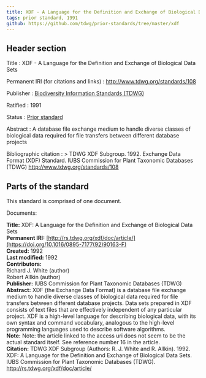 ```yaml
---
title: XDF - A Language for the Definition and Exchange of Biological Data Sets
tags: prior standard, 1991
github: https://github.com/tdwg/prior-standards/tree/master/xdf
---
```


## Header section

Title
: XDF - A Language for the Definition and Exchange of Biological Data Sets

Permanent IRI (for citations and links)
: <http://www.tdwg.org/standards/108>

Publisher
: [Biodiversity Information Standards (TDWG)](https://www.tdwg.org/)

Ratified
: 1991

Status
: [Prior standard](https://www.tdwg.org/standards/status-and-categories/)

Abstract
: A database file exchange medium to handle diverse classes of biological data required for file transfers between different database projects

Bibliographic citation
: > TDWG XDF Subgroup. 1992. Exchange Data Format (XDF) Standard. IUBS Commission for Plant Taxonomic Databases (TDWG) http://www.tdwg.org/standards/108

## Parts of the standard

This standard is comprised of one document. 

Documents:

**Title:** XDF: A Language for the Definition and Exchange of Biological Data Sets \
**Permanent IRI:** [http://rs.tdwg.org/xdf/doc/article/](https://doi.org/10.1016/0895-7177(92)90163-F) \
**Created:** 1992 \
**Last modified:** 1992 \
**Contributors:** \
Richard J. White (author) \
Robert Allkin (author) \
**Publisher:** IUBS Commission for Plant Taxonomic Databases (TDWG) \
**Abstract:** XDF (the Exchange Data Format) is a database file exchange medium to handle diverse classes of biological data required for file transfers between different database projects. Data sets prepared in XDF consists of text files that are effectively independent of any particular project. XDF is a high-level language for describing biological data, with its own syntax and command vocabulary, analogous to the high-level programming languages used to describe software algorithms.  \
**Note:** Note: the article linked to the access uri does not seem to be the actual standard itself.  See reference number 16 in the article. \
**Citation:** TDWG XDF Subgroup (Authors: R. J. White and R. Allkin). 1992. XDF: A Language for the Definition and Exchange of Biological Data Sets. IUBS Commission for Plant Taxonomic Databases (TDWG). http://rs.tdwg.org/xdf/doc/article/

